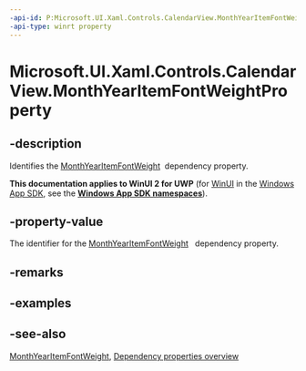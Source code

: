 ```yaml
---
-api-id: P:Microsoft.UI.Xaml.Controls.CalendarView.MonthYearItemFontWeightProperty
-api-type: winrt property
---
```


<!-- Property syntax
public Windows.UI.Xaml.DependencyProperty MonthYearItemFontWeightProperty { get; }
-->

# Microsoft.UI.Xaml.Controls.CalendarView.MonthYearItemFontWeightProperty

## -description
Identifies the [MonthYearItemFontWeight](calendarview_monthyearitemfontweight.md)  dependency property.

**This documentation applies to WinUI 2 for UWP** (for [WinUI](/windows/apps/winui/winui3/) in the [Windows App SDK](/windows/apps/windows-app-sdk/), see the **[Windows App SDK namespaces](/windows/windows-app-sdk/api/winrt/)**).

## -property-value
The identifier for the [MonthYearItemFontWeight](calendarview_monthyearitemfontweight.md)   dependency property.

## -remarks

## -examples

## -see-also
[MonthYearItemFontWeight](calendarview_monthyearitemfontweight.md), [Dependency properties overview](/windows/uwp/xaml-platform/dependency-properties-overview)
